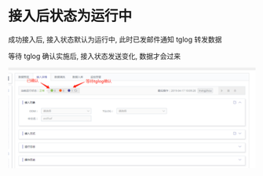 # 接入后状态为运行中

成功接入后, 接入状态默认为运行中, 此时已发邮件通知 tglog 转发数据

等待 tglog 确认实施后, 接入状态发送变化, 数据才会过来

![](../../../../assets/tglog_status.png)

